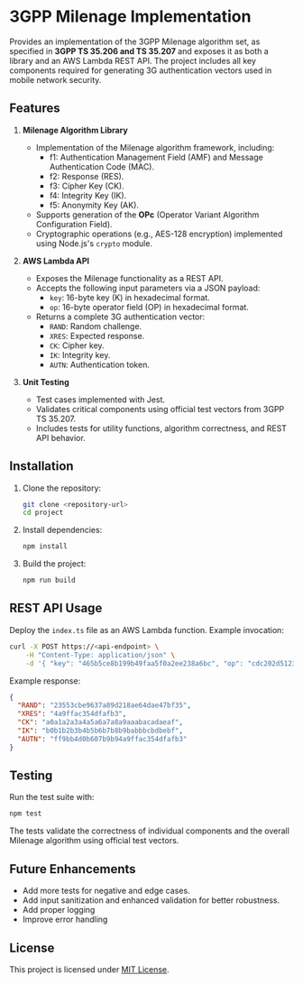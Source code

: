 # 3GPP Milenage Implementation

Provides an implementation of the 3GPP Milenage algorithm set,
as specified in **3GPP TS 35.206 and TS 35.207**
and exposes it as both a library and an AWS Lambda REST API. 
The project includes all key components required for generating 
3G authentication vectors used in mobile network security.

## Features

1. **Milenage Algorithm Library**
    - Implementation of the Milenage algorithm framework, including:
        - f1: Authentication Management Field (AMF) and Message Authentication Code (MAC).
        - f2: Response (RES).
        - f3: Cipher Key (CK).
        - f4: Integrity Key (IK).
        - f5: Anonymity Key (AK).
    - Supports generation of the **OPc** (Operator Variant Algorithm Configuration Field).
    - Cryptographic operations (e.g., AES-128 encryption) implemented using Node.js's `crypto` module.

2. **AWS Lambda API**
    - Exposes the Milenage functionality as a REST API.
    - Accepts the following input parameters via a JSON payload:
        - `key`: 16-byte key (K) in hexadecimal format.
        - `op`: 16-byte operator field (OP) in hexadecimal format.
    - Returns a complete 3G authentication vector:
        - `RAND`: Random challenge.
        - `XRES`: Expected response.
        - `CK`: Cipher key.
        - `IK`: Integrity key.
        - `AUTN`: Authentication token.

3. **Unit Testing**
    - Test cases implemented with Jest.
    - Validates critical components using official test vectors from 3GPP TS 35.207.
    - Includes tests for utility functions, algorithm correctness, and REST API behavior.

## Installation

1. Clone the repository:
   ```bash
   git clone <repository-url>
   cd project
   ```

2. Install dependencies:
   ```bash
   npm install
   ```

3. Build the project:
   ```bash
   npm run build
   ```



## REST API Usage
Deploy the `index.ts` file as an AWS Lambda function. Example invocation:
```bash
curl -X POST https://<api-endpoint> \
    -H "Content-Type: application/json" \
    -d '{ "key": "465b5ce8b199b49faa5f0a2ee238a6bc", "op": "cdc202d5123e20f62b6d676ac72cb318" }'
```

Example response:
```json
{
  "RAND": "23553cbe9637a89d218ae64dae47bf35",
  "XRES": "4a9ffac354dfafb3",
  "CK": "a0a1a2a3a4a5a6a7a8a9aaabacadaeaf",
  "IK": "b0b1b2b3b4b5b6b7b8b9babbbcbdbebf",
  "AUTN": "ff9bb4d0b607b9b94a9ffac354dfafb3"
}
```

## Testing

Run the test suite with:
```bash
npm test
```

The tests validate the correctness of individual components and the overall Milenage algorithm using official test vectors.

## Future Enhancements

- Add more tests for negative and edge cases.
- Add input sanitization and enhanced validation for better robustness.
- Add proper logging
- Improve error handling

## License

This project is licensed under [MIT License](./LICENSE).

